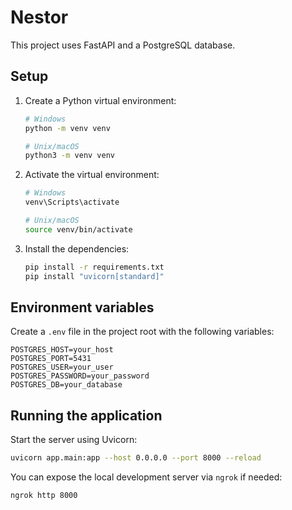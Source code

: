 # Nestor

This project uses FastAPI and a PostgreSQL database.

## Setup

1. Create a Python virtual environment:
   ```bash
   # Windows
   python -m venv venv

   # Unix/macOS
   python3 -m venv venv
   ```
2. Activate the virtual environment:
   ```bash
   # Windows
   venv\Scripts\activate

   # Unix/macOS
   source venv/bin/activate
   ```
3. Install the dependencies:
   ```bash
   pip install -r requirements.txt
   pip install "uvicorn[standard]"
   ```

## Environment variables

Create a `.env` file in the project root with the following variables:

```env
POSTGRES_HOST=your_host
POSTGRES_PORT=5431
POSTGRES_USER=your_user
POSTGRES_PASSWORD=your_password
POSTGRES_DB=your_database
```

## Running the application

Start the server using Uvicorn:

```bash
uvicorn app.main:app --host 0.0.0.0 --port 8000 --reload
```

You can expose the local development server via `ngrok` if needed:

```bash
ngrok http 8000
```
